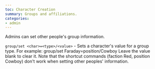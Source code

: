 ```yaml
---
toc: Character Creation
summary: Groups and affiliations.
categories:
- admin
---
```

Admins can set other people's group information.

`group/set <char>=<type>/<value>` - Sets a character's value for a group type.
        For example:  group/set Faraday=position/Cowboy
        Leave the value blank to clear it.
      Note that the shortcut commands (faction Red, position Cowboy) don't work when setting other peoples' information.
